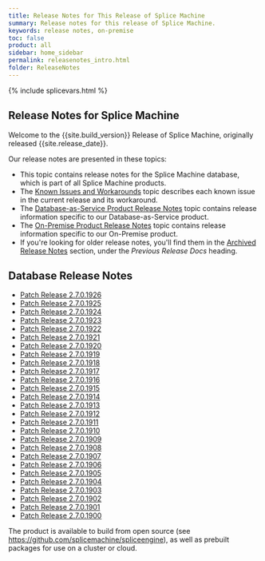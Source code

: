 ```yaml
---
title: Release Notes for This Release of Splice Machine
summary: Release notes for this release of Splice Machine.
keywords: release notes, on-premise
toc: false
product: all
sidebar: home_sidebar
permalink: releasenotes_intro.html
folder: ReleaseNotes
---
```

<section>
<div class="TopicContent" data-swiftype-index="true" markdown="1">
{% include splicevars.html %}

# Release Notes for Splice Machine

Welcome to the {{site.build_version}} Release of Splice Machine, originally released  {{site.release_date}}.

Our release notes are presented in these topics:

* This topic contains release notes for the Splice Machine database, which is part of all Splice Machine products.
* The [Known Issues and Workarounds](releasenotes_workarounds.html) topic describes each known issue in the current release and its workaround.
* The [Database-as-Service Product Release Notes](releasenotes_dbaas.html) topic contains release information specific to our Database-as-Service product.
* The [On-Premise Product Release Notes](releasenotes_onprem.html) topic contains release information specific to our On-Premise product.
* If you're looking for older release notes, you'll find them in the [Archived Release Notes](releasenotes_archived_intro.html) section, under the *Previous Release Docs* heading.

## Database Release Notes

<ul>
    <li><a href="releasenotes_2.7.1926.html">Patch Release 2.7.0.1926</a></li>
    <li><a href="releasenotes_2.7.1925.html">Patch Release 2.7.0.1925</a></li>
    <li><a href="releasenotes_2.7.1924.html">Patch Release 2.7.0.1924</a></li>
    <li><a href="releasenotes_2.7.1923.html">Patch Release 2.7.0.1923</a></li>
    <li><a href="releasenotes_2.7.1922.html">Patch Release 2.7.0.1922</a></li>
    <li><a href="releasenotes_2.7.1921.html">Patch Release 2.7.0.1921</a></li>
    <li><a href="releasenotes_2.7.1920.html">Patch Release 2.7.0.1920</a></li>
    <li><a href="releasenotes_2.7.1919.html">Patch Release 2.7.0.1919</a></li>
    <li><a href="releasenotes_2.7.1918.html">Patch Release 2.7.0.1918</a></li>
    <li><a href="releasenotes_2.7.1917.html">Patch Release 2.7.0.1917</a></li>
    <li><a href="releasenotes_2.7.1916.html">Patch Release 2.7.0.1916</a></li>
    <li><a href="releasenotes_2.7.1915.html">Patch Release 2.7.0.1915</a></li>
    <li><a href="releasenotes_2.7.1914.html">Patch Release 2.7.0.1914</a></li>
    <li><a href="releasenotes_2.7.1913.html">Patch Release 2.7.0.1913</a></li>
    <li><a href="releasenotes_2.7.1912.html">Patch Release 2.7.0.1912</a></li>
    <li><a href="releasenotes_2.7.1911.html">Patch Release 2.7.0.1911</a></li>
    <li><a href="releasenotes_2.7.1910.html">Patch Release 2.7.0.1910</a></li>
    <li><a href="releasenotes_2.7.1909.html">Patch Release 2.7.0.1909</a></li>
    <li><a href="releasenotes_2.7.1908.html">Patch Release 2.7.0.1908</a></li>
    <li><a href="releasenotes_2.7.1907.html">Patch Release 2.7.0.1907</a></li>
    <li><a href="releasenotes_2.7.1906.html">Patch Release 2.7.0.1906</a></li>
    <li><a href="releasenotes_2.7.1905.html">Patch Release 2.7.0.1905</a></li>
    <li><a href="releasenotes_2.7.1904.html">Patch Release 2.7.0.1904</a></li>
    <li><a href="releasenotes_2.7.1903.html">Patch Release 2.7.0.1903</a></li>
    <li><a href="releasenotes_2.7.1902.html">Patch Release 2.7.0.1902</a></li>
    <li><a href="releasenotes_2.7.1901.html">Patch Release 2.7.0.1901</a></li>
    <li><a href="releasenotes_2.7.1900.html">Patch Release 2.7.0.1900</a></li>
</ul>

The product is available to build from open source (see <https://github.com/splicemachine/spliceengine>), as well as prebuilt packages for use on a cluster or cloud.

</div>
</section>
